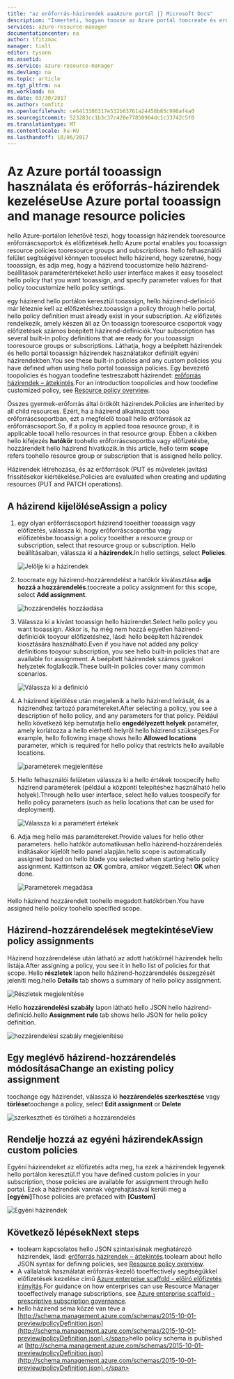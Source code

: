 ```yaml
---
title: "az erőforrás-házirendek aaaAzure portál |} Microsoft Docs"
description: "Ismerteti, hogyan toouse az Azure portál toocreate és erőforrás-kezelő házirendek kezelése. Szabályzatok alkalmazhatók a hello előfizetés vagy az erőforrás-csoportok."
services: azure-resource-manager
documentationcenter: na
author: tfitzmac
manager: timlt
editor: tysonn
ms.assetid: 
ms.service: azure-resource-manager
ms.devlang: na
ms.topic: article
ms.tgt_pltfrm: na
ms.workload: na
ms.date: 03/30/2017
ms.author: tomfitz
ms.openlocfilehash: ce6413386317e532b63761a24458b85c996af4a0
ms.sourcegitcommit: 523283cc1b3c37c428e77850964dc1c33742c5f0
ms.translationtype: MT
ms.contentlocale: hu-HU
ms.lasthandoff: 10/06/2017
---
```

# <a name="use-azure-portal-tooassign-and-manage-resource-policies"></a><span data-ttu-id="88d5e-104">Az Azure portál tooassign használata és erőforrás-házirendek kezelése</span><span class="sxs-lookup"><span data-stu-id="88d5e-104">Use Azure portal tooassign and manage resource policies</span></span>
<span data-ttu-id="88d5e-105">hello Azure-portálon lehetővé teszi, hogy tooassign házirendek tooresource erőforráscsoportok és előfizetések.</span><span class="sxs-lookup"><span data-stu-id="88d5e-105">hello Azure portal enables you tooassign resource policies tooresource groups and subscriptions.</span></span> <span data-ttu-id="88d5e-106">hello felhasználói felület segítségével könnyen tooselect hello házirend, hogy szeretné, hogy tooassign, és adja meg, hogy a házirend toocustomize hello házirend-beállítások paraméterértékeket.</span><span class="sxs-lookup"><span data-stu-id="88d5e-106">hello user interface makes it easy tooselect hello policy that you want tooassign, and specify parameter values for that policy toocustomize hello policy settings.</span></span> 

<span data-ttu-id="88d5e-107">egy házirend hello portálon keresztül tooassign, hello házirend-definíció már léteznie kell az előfizetéshez.</span><span class="sxs-lookup"><span data-stu-id="88d5e-107">tooassign a policy through hello portal, hello policy definition must already exist in your subscription.</span></span> <span data-ttu-id="88d5e-108">Az előfizetés rendelkezik, amely készen áll az Ön tooassign tooresource csoportok vagy előfizetések számos beépített házirend-definíciók.</span><span class="sxs-lookup"><span data-stu-id="88d5e-108">Your subscription has several built-in policy definitions that are ready for you tooassign tooresource groups or subscriptions.</span></span> <span data-ttu-id="88d5e-109">Láthatja, hogy a beépített házirendek és hello portál tooassign házirendek használatakor definiált egyéni házirendekben.</span><span class="sxs-lookup"><span data-stu-id="88d5e-109">You see these built-in policies and any custom policies you have defined when using hello portal tooassign policies.</span></span> <span data-ttu-id="88d5e-110">Egy bevezető toopolicies és hogyan toodefine testreszabott házirendet: [erőforrás házirendek – áttekintés](resource-manager-policy.md).</span><span class="sxs-lookup"><span data-stu-id="88d5e-110">For an introduction toopolicies and how toodefine customized policy, see [Resource policy overview](resource-manager-policy.md).</span></span>

<span data-ttu-id="88d5e-111">Összes gyermek-erőforrás által örökölt házirendek.</span><span class="sxs-lookup"><span data-stu-id="88d5e-111">Policies are inherited by all child resources.</span></span> <span data-ttu-id="88d5e-112">Ezért, ha a házirend alkalmazott tooa erőforráscsoportban, ezt a megfelelő tooall hello erőforrások az erőforráscsoport.</span><span class="sxs-lookup"><span data-stu-id="88d5e-112">So, if a policy is applied tooa resource group, it is applicable tooall hello resources in that resource group.</span></span> <span data-ttu-id="88d5e-113">Ebben a cikkben hello kifejezés **hatókör** toohello erőforráscsoportba vagy előfizetésbe, hozzárendelt hello házirend hivatkozik.</span><span class="sxs-lookup"><span data-stu-id="88d5e-113">In this article, hello term **scope** refers toohello resource group or subscription that is assigned hello policy.</span></span> 

<span data-ttu-id="88d5e-114">Házirendek létrehozása, és az erőforrások (PUT és műveletek javítás) frissítésekor kiértékelése.</span><span class="sxs-lookup"><span data-stu-id="88d5e-114">Policies are evaluated when creating and updating resources (PUT and PATCH operations).</span></span>

## <a name="assign-a-policy"></a><span data-ttu-id="88d5e-115">A házirend kijelölése</span><span class="sxs-lookup"><span data-stu-id="88d5e-115">Assign a policy</span></span>

1. <span data-ttu-id="88d5e-116">egy olyan erőforráscsoport házirend tooeither tooassign vagy előfizetés, válassza ki, hogy erőforráscsoportba vagy előfizetésbe.</span><span class="sxs-lookup"><span data-stu-id="88d5e-116">tooassign a policy tooeither a resource group or subscription, select that resource group or subscription.</span></span> <span data-ttu-id="88d5e-117">Hello beállításaiban, válassza ki a **házirendek**.</span><span class="sxs-lookup"><span data-stu-id="88d5e-117">In hello settings, select **Policies**.</span></span>

   ![Jelölje ki a házirendek](./media/resource-manager-policy-portal/select-policies.png)

2. <span data-ttu-id="88d5e-119">toocreate egy házirend-hozzárendelést a hatókör kiválasztása **adja hozzá a hozzárendelés**.</span><span class="sxs-lookup"><span data-stu-id="88d5e-119">toocreate a policy assignment for this scope, select **Add assignment**.</span></span>

   ![hozzárendelés hozzáadása](./media/resource-manager-policy-portal/add-assignment.png)

3. <span data-ttu-id="88d5e-121">Válassza ki a kívánt tooassign hello házirendet.</span><span class="sxs-lookup"><span data-stu-id="88d5e-121">Select hello policy you want tooassign.</span></span> <span data-ttu-id="88d5e-122">Akkor is, ha még nem hozzá egyetlen házirend-definíciók tooyour előfizetéshez, lásd: hello beépített házirendek kiosztására használható.</span><span class="sxs-lookup"><span data-stu-id="88d5e-122">Even if you have not added any policy definitions tooyour subscription, you see hello built-in policies that are available for assignment.</span></span> <span data-ttu-id="88d5e-123">A beépített házirendek számos gyakori helyzetek foglalkozik.</span><span class="sxs-lookup"><span data-stu-id="88d5e-123">These built-in policies cover many common scenarios.</span></span>

   ![Válassza ki a definíció](./media/resource-manager-policy-portal/select-definition.png)

4. <span data-ttu-id="88d5e-125">A házirend kijelölése után megjelenik a hello házirend leírását, és a házirendhez tartozó paramétereket.</span><span class="sxs-lookup"><span data-stu-id="88d5e-125">After selecting a policy, you see a description of hello policy, and any parameters for that policy.</span></span> <span data-ttu-id="88d5e-126">Például hello következő kép bemutatja hello **engedélyezett helyek** paraméter, amely korlátozza a hello elérhető helyről hello házirend szükséges.</span><span class="sxs-lookup"><span data-stu-id="88d5e-126">For example, hello following image shows hello **Allowed locations** parameter, which is required for hello policy that restricts hello available locations.</span></span>

   ![paraméterek megjelenítése](./media/resource-manager-policy-portal/show-parameters.png)

5. <span data-ttu-id="88d5e-128">Hello felhasználói felületen válassza ki a hello értékek toospecify hello házirend paraméterek (például a központi telepítéshez használható hello helyek).</span><span class="sxs-lookup"><span data-stu-id="88d5e-128">Through hello user interface, select hello values toospecify for hello policy parameters (such as hello locations that can be used for deployment).</span></span>

   ![Válassza ki a paramétert értékek](./media/resource-manager-policy-portal/select-parameters.png)

6. <span data-ttu-id="88d5e-130">Adja meg hello más paramétereket.</span><span class="sxs-lookup"><span data-stu-id="88d5e-130">Provide values for hello other parameters.</span></span> <span data-ttu-id="88d5e-131">hello hatókör automatikusan hello házirend-hozzárendelés indításakor kijelölt hello panel alapján.</span><span class="sxs-lookup"><span data-stu-id="88d5e-131">hello scope is automatically assigned based on hello blade you selected when starting hello policy assignment.</span></span> <span data-ttu-id="88d5e-132">Kattintson az **OK** gombra, amikor végzett.</span><span class="sxs-lookup"><span data-stu-id="88d5e-132">Select **OK** when done.</span></span>

   ![Paraméterek megadása](./media/resource-manager-policy-portal/define-parameters.png)

  <span data-ttu-id="88d5e-134">Hello házirend hozzárendelt toohello megadott hatókörben.</span><span class="sxs-lookup"><span data-stu-id="88d5e-134">You have assigned hello policy toohello specified scope.</span></span>

## <a name="view-policy-assignments"></a><span data-ttu-id="88d5e-135">Házirend-hozzárendelések megtekintése</span><span class="sxs-lookup"><span data-stu-id="88d5e-135">View policy assignments</span></span>

<span data-ttu-id="88d5e-136">Házirend hozzárendelése után látható az adott hatókörnél házirendek hello listája.</span><span class="sxs-lookup"><span data-stu-id="88d5e-136">After assigning a policy, you see it in hello list of policies for that scope.</span></span> <span data-ttu-id="88d5e-137">Hello **részletek** lapon hello házirend-hozzárendelés összegzését jeleníti meg.</span><span class="sxs-lookup"><span data-stu-id="88d5e-137">hello **Details** tab shows a summary of hello policy assignment.</span></span>

![Részletek megjelenítése](./media/resource-manager-policy-portal/show-details.png)

<span data-ttu-id="88d5e-139">Hello **hozzárendelési szabály** lapon látható hello JSON hello házirend-definíció.</span><span class="sxs-lookup"><span data-stu-id="88d5e-139">hello **Assignment rule** tab shows hello JSON for hello policy definition.</span></span>

![hozzárendelési szabály megjelenítése](./media/resource-manager-policy-portal/show-assignment-rule.png)

## <a name="change-an-existing-policy-assignment"></a><span data-ttu-id="88d5e-141">Egy meglévő házirend-hozzárendelés módosítása</span><span class="sxs-lookup"><span data-stu-id="88d5e-141">Change an existing policy assignment</span></span>

<span data-ttu-id="88d5e-142">toochange egy házirendet, válassza ki **hozzárendelés szerkesztése** vagy **törlése**</span><span class="sxs-lookup"><span data-stu-id="88d5e-142">toochange a policy, select **Edit assignment** or **Delete**</span></span>

![szerkesztheti és törölheti a hozzárendelés](./media/resource-manager-policy-portal/edit-delete-policy.png)

## <a name="assign-custom-policies"></a><span data-ttu-id="88d5e-144">Rendelje hozzá az egyéni házirendek</span><span class="sxs-lookup"><span data-stu-id="88d5e-144">Assign custom policies</span></span>

<span data-ttu-id="88d5e-145">Egyéni házirendeket az előfizetés adta meg, ha ezek a házirendek legyenek hello portálon keresztül.</span><span class="sxs-lookup"><span data-stu-id="88d5e-145">If you have defined custom policies in your subscription, those policies are available for assignment through hello portal.</span></span> <span data-ttu-id="88d5e-146">Ezek a házirendek vannak végrehajtásával kerüli meg a **[egyéni]**</span><span class="sxs-lookup"><span data-stu-id="88d5e-146">Those policies are prefaced with **[Custom]**</span></span>

![Egyéni házirendek](./media/resource-manager-policy-portal/show-custom-policy.png)

## <a name="next-steps"></a><span data-ttu-id="88d5e-148">Következő lépések</span><span class="sxs-lookup"><span data-stu-id="88d5e-148">Next steps</span></span>
* <span data-ttu-id="88d5e-149">toolearn kapcsolatos hello JSON szintaxisának meghatározó házirendek, lásd: [erőforrás házirendek – áttekintés](resource-manager-policy.md).</span><span class="sxs-lookup"><span data-stu-id="88d5e-149">toolearn about hello JSON syntax for defining policies, see [Resource policy overview](resource-manager-policy.md).</span></span>
* <span data-ttu-id="88d5e-150">A vállalatok használatát erőforrás-kezelő tooeffectively segítségükkel előfizetések kezelése című [Azure enterprise scaffold - előíró előfizetés irányítás](resource-manager-subscription-governance.md).</span><span class="sxs-lookup"><span data-stu-id="88d5e-150">For guidance on how enterprises can use Resource Manager tooeffectively manage subscriptions, see [Azure enterprise scaffold - prescriptive subscription governance](resource-manager-subscription-governance.md).</span></span>
* <span data-ttu-id="88d5e-151">hello házirend séma közzé van téve a [http://schema.management.azure.com/schemas/2015-10-01-preview/policyDefinition.json](http://schema.management.azure.com/schemas/2015-10-01-preview/policyDefinition.json).</span><span class="sxs-lookup"><span data-stu-id="88d5e-151">hello policy schema is published at [http://schema.management.azure.com/schemas/2015-10-01-preview/policyDefinition.json](http://schema.management.azure.com/schemas/2015-10-01-preview/policyDefinition.json).</span></span> 

